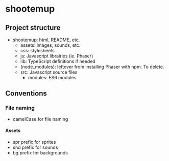 # shootemup

## Project structure
* shootemup: html, README, etc.
  * assets: images, sounds, etc.
  * css: stylesheets
  * js: Javascript librairies (ie. Phaser)
  * lib: TypeScript definitions if needed
  * (node_modules): leftover from installing Phaser with npm. To delete.
  * src: Javascript source files
    * modules: ES6 modules

## Conventions
### File naming
* camelCase for file naming
#### Assets
* spr prefix for sprites
* snd prefix for sounds
* bg prefix for backgrounds
